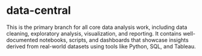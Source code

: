 # data-central
This is the primary branch for all core data analysis work, including data cleaning, exploratory analysis, visualization, and reporting. It contains well-documented notebooks, scripts, and dashboards that showcase insights derived from real-world datasets using tools like Python, SQL, and Tableau.
